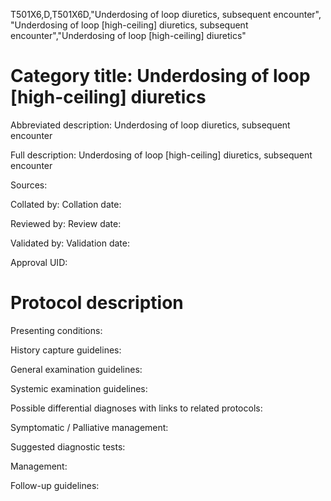 T501X6,D,T501X6D,"Underdosing of loop diuretics, subsequent encounter", "Underdosing of loop [high-ceiling] diuretics, subsequent encounter","Underdosing of loop [high-ceiling] diuretics"
# Category title: Underdosing of loop [high-ceiling] diuretics

Abbreviated description: Underdosing of loop diuretics, subsequent encounter

Full description: Underdosing of loop [high-ceiling] diuretics, subsequent encounter

Sources:

Collated by:
Collation date:

Reviewed by:
Review date:

Validated by:
Validation date:

Approval UID:

# Protocol description

Presenting conditions:

History capture guidelines:

General examination guidelines:

Systemic examination guidelines:

Possible differential diagnoses with links to related protocols:

Symptomatic / Palliative management:

Suggested diagnostic tests:

Management:

Follow-up guidelines:
